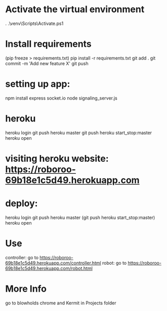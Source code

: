 # Activate the virtual environment
. .\venv\Scripts\Activate.ps1

# Install requirements
(pip freeze > requirements.txt)
pip install -r requirements.txt
git add .
git commit -m 'Add new feature X'
git push

# setting up app:
npm install express socket.io
node signaling_server.js

# heroku 
heroku login
git push heroku master
git push heroku start_stop:master
heroku open

# visiting heroku website: https://roboroo-69b18e1c5d49.herokuapp.com





# deploy: 
heroku login
git push heroku master
(git push heroku start_stop:master)
heroku open

# Use
controller: go to https://roboroo-69b18e1c5d49.herokuapp.com/controller.html
robot: go to https://roboroo-69b18e1c5d49.herokuapp.com/robot.html

# More Info
go to blowholds chrome and Kermit in Projects folder